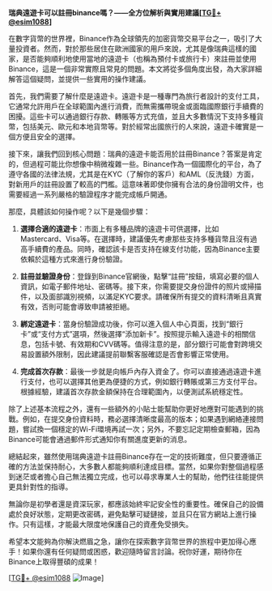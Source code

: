 **瑞典遠遊卡可以註冊binance嗎？——全方位解析與實用建議[[TG💪+ @esim1088](https://t.me/s/esim1088)]**

在數字貨幣的世界裡，Binance作為全球領先的加密貨幣交易平台之一，吸引了大量投資者。然而，對於那些居住在歐洲國家的用戶來說，尤其是像瑞典這樣的國家，是否能夠順利地使用當地的遠遊卡（也稱為預付卡或旅行卡）來註冊並使用Binance，這是一個非常實際且常見的問題。本文將從多個角度出發，為大家詳細解答這個疑問，並提供一些實用的操作建議。

首先，我們需要了解什麼是遠遊卡。遠遊卡是一種專門為旅行者設計的支付工具，它通常允許用戶在全球範圍內進行消費，而無需攜帶現金或面臨國際銀行手續費的困擾。這些卡可以通過銀行存款、轉賬等方式充值，並且大多數情況下支持多種貨幣，包括美元、歐元和本地貨幣等。對於經常出國旅行的人來說，遠遊卡確實是一個方便且安全的選擇。

接下來，讓我們回到核心問題：瑞典的遠遊卡能否用於註冊Binance？答案是肯定的，但過程可能比你想像中稍微複雜一些。Binance作為一個國際化的平台，為了遵守各國的法律法規，尤其是在KYC（了解你的客戶）和AML（反洗錢）方面，對新用戶的註冊設置了較高的門檻。這意味著即使你擁有合法的身份證明文件，也需要經過一系列嚴格的驗證程序才能完成帳戶開通。

那麼，具體該如何操作呢？以下是幾個步驟：

1. **選擇合適的遠遊卡**：市面上有多種品牌的遠遊卡可供選擇，比如Mastercard、Visa等。在選擇時，建議優先考慮那些支持多種貨幣且沒有過高手續費的產品。同時，確認該卡是否支持在線支付功能，因為Binance主要依賴於這種方式來進行身份驗證。

2. **註冊並驗證身份**：登錄到Binance官網後，點擊“註冊”按鈕，填寫必要的個人資訊，如電子郵件地址、密碼等。接下來，你需要提交身份證件的照片或掃描件，以及面部識別視頻，以滿足KYC要求。請確保所有提交的資料清晰且真實有效，否則可能會導致申請被拒絕。

3. **綁定遠遊卡**：當身份驗證成功後，你可以進入個人中心頁面，找到“銀行卡”或“支付方式”選項，然後選擇“添加新卡”。按照提示輸入遠遊卡的相關信息，包括卡號、有效期和CVV碼等。值得注意的是，部分銀行可能會對跨境交易設置額外限制，因此建議提前聯繫客服確認是否會影響正常使用。

4. **完成首次存款**：最後一步就是向帳戶內存入資金了。你可以直接通過遠遊卡進行支付，也可以選擇其他更為便捷的方式，例如銀行轉賬或第三方支付平台。根據經驗，建議首次存款金額保持在合理範圍內，以便測試系統穩定性。

除了上述基本流程之外，還有一些額外的小貼士能幫助你更好地應對可能遇到的挑戰。例如，在提交身份資料時，務必選擇清晰度最高的版本；如果遇到網絡連接問題，嘗試換一個穩定的Wi-Fi環境再試一次；另外，不要忘記定期檢查郵箱，因為Binance可能會通過郵件形式通知你有關進度更新的消息。

總結起來，雖然使用瑞典遠遊卡註冊Binance存在一定的技術難度，但只要遵循正確的方法並保持耐心，大多數人都能夠順利達成目標。當然，如果你對整個過程感到迷茫或者擔心自己無法獨立完成，也可以尋求專業人士的幫助，他們往往能提供更具針對性的指導。

無論你是初學者還是資深玩家，都應該始終牢記安全性的重要性。確保自己的設備處於良好狀態，定期更改密碼，避免點擊可疑鏈接，並且只在官方網站上進行操作。只有這樣，才能最大限度地保護自己的資產免受損失。

希望本文能夠為你解決燃眉之急，讓你在探索數字貨幣世界的旅程中更加得心應手！如果你還有任何疑問或困惑，歡迎隨時留言討論。祝你好運，期待你在Binance上取得豐碩的成果！

[[TG💪+ @esim1088](https://t.me/s/esim1088) ![Image](https://i.postimg.cc/4NQfJmqS/Snipaste-2025-05-13-00-14-12.png)]